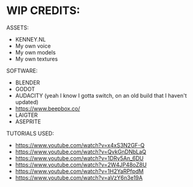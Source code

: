 # WIP CREDITS:

ASSETS:

- KENNEY.NL
- My own voice
- My own models
- My own textures


SOFTWARE:

- BLENDER
- GODOT
- AUDACITY (yeah I know I gotta switch, on an old build that I haven't updated)
- https://www.beepbox.co/
- LAIGTER
- ASEPRITE


TUTORIALS USED:

- https://www.youtube.com/watch?v=x4xS3N2GF-Q
- https://www.youtube.com/watch?v=QvkGnDNbLaQ
- https://www.youtube.com/watch?v=1DRy5An_6DU
- https://www.youtube.com/watch?v=2W4JP48oZ8U
- https://www.youtube.com/watch?v=1H2YaRPfpdM
- https://www.youtube.com/watch?v=aVzY6n3e19A
